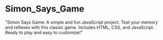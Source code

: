 # Simon_Says_Game
"Simon Says Game: A simple and fun JavaScript project. Test your memory and reflexes with this classic game. Includes HTML, CSS, and JavaScript. Ready to play and easy to customize!"
